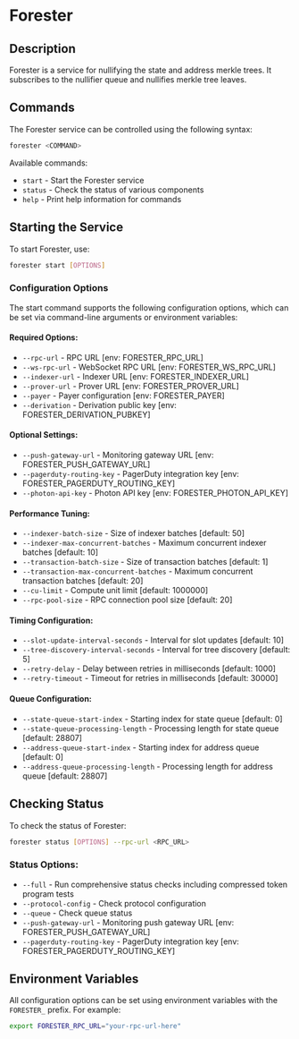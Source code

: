# Forester

## Description

Forester is a service for nullifying the state and address merkle trees. 
It subscribes to the nullifier queue and nullifies merkle tree leaves.

## Commands

The Forester service can be controlled using the following syntax:

```bash
forester <COMMAND>
```

Available commands:

- `start` - Start the Forester service
- `status` - Check the status of various components
- `help` - Print help information for commands

## Starting the Service

To start Forester, use:

```bash
forester start [OPTIONS]
```

### Configuration Options

The start command supports the following configuration options, which can be set via command-line arguments or environment variables:

#### Required Options:

- `--rpc-url` - RPC URL [env: FORESTER_RPC_URL]
- `--ws-rpc-url` - WebSocket RPC URL [env: FORESTER_WS_RPC_URL]
- `--indexer-url` - Indexer URL [env: FORESTER_INDEXER_URL]
- `--prover-url` - Prover URL [env: FORESTER_PROVER_URL]
- `--payer` - Payer configuration [env: FORESTER_PAYER]
- `--derivation` - Derivation public key [env: FORESTER_DERIVATION_PUBKEY]

#### Optional Settings:

- `--push-gateway-url` - Monitoring gateway URL [env: FORESTER_PUSH_GATEWAY_URL]
- `--pagerduty-routing-key` - PagerDuty integration key [env: FORESTER_PAGERDUTY_ROUTING_KEY]
- `--photon-api-key` - Photon API key [env: FORESTER_PHOTON_API_KEY]

#### Performance Tuning:

- `--indexer-batch-size` - Size of indexer batches [default: 50]
- `--indexer-max-concurrent-batches` - Maximum concurrent indexer batches [default: 10]
- `--transaction-batch-size` - Size of transaction batches [default: 1]
- `--transaction-max-concurrent-batches` - Maximum concurrent transaction batches [default: 20]
- `--cu-limit` - Compute unit limit [default: 1000000]
- `--rpc-pool-size` - RPC connection pool size [default: 20]

#### Timing Configuration:

- `--slot-update-interval-seconds` - Interval for slot updates [default: 10]
- `--tree-discovery-interval-seconds` - Interval for tree discovery [default: 5]
- `--retry-delay` - Delay between retries in milliseconds [default: 1000]
- `--retry-timeout` - Timeout for retries in milliseconds [default: 30000]

#### Queue Configuration:

- `--state-queue-start-index` - Starting index for state queue [default: 0]
- `--state-queue-processing-length` - Processing length for state queue [default: 28807]
- `--address-queue-start-index` - Starting index for address queue [default: 0]
- `--address-queue-processing-length` - Processing length for address queue [default: 28807]

## Checking Status

To check the status of Forester:

```bash
forester status [OPTIONS] --rpc-url <RPC_URL>
```

### Status Options:

- `--full` - Run comprehensive status checks including compressed token program tests
- `--protocol-config` - Check protocol configuration
- `--queue` - Check queue status
- `--push-gateway-url` - Monitoring push gateway URL [env: FORESTER_PUSH_GATEWAY_URL]
- `--pagerduty-routing-key` - PagerDuty integration key [env: FORESTER_PAGERDUTY_ROUTING_KEY]

## Environment Variables

All configuration options can be set using environment variables with the `FORESTER_` prefix. For example:

```bash
export FORESTER_RPC_URL="your-rpc-url-here"
```